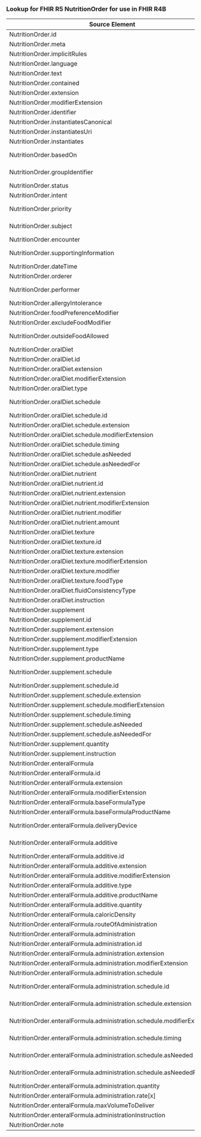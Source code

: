 ### Lookup for FHIR R5 NutritionOrder for use in FHIR R4B

| Source Element | Usage | Target |
| -------------- | ----- | ------ |
| NutritionOrder.id | UseElementRenamed | NutritionOrder.id |
| NutritionOrder.meta | UseElementRenamed | NutritionOrder.meta |
| NutritionOrder.implicitRules | UseElementRenamed | NutritionOrder.implicitRules |
| NutritionOrder.language | UseElementRenamed | NutritionOrder.language |
| NutritionOrder.text | UseElementRenamed | NutritionOrder.text |
| NutritionOrder.contained | UseElementRenamed | NutritionOrder.contained |
| NutritionOrder.extension | UseElementRenamed | NutritionOrder.extension |
| NutritionOrder.modifierExtension | UseElementRenamed | NutritionOrder.modifierExtension |
| NutritionOrder.identifier | UseElementRenamed | NutritionOrder.identifier |
| NutritionOrder.instantiatesCanonical | UseElementRenamed | NutritionOrder.instantiatesCanonical |
| NutritionOrder.instantiatesUri | UseElementRenamed | NutritionOrder.instantiatesUri |
| NutritionOrder.instantiates | UseElementRenamed | NutritionOrder.instantiates |
| NutritionOrder.basedOn | UseExtension | http://hl7.org/fhir/5.0/StructureDefinition/extension-NutritionOrder.basedOn |
| NutritionOrder.groupIdentifier | UseExtension | http://hl7.org/fhir/5.0/StructureDefinition/extension-NutritionOrder.groupIdentifier |
| NutritionOrder.status | UseElementRenamed | NutritionOrder.status |
| NutritionOrder.intent | UseElementRenamed | NutritionOrder.intent |
| NutritionOrder.priority | UseExtension | http://hl7.org/fhir/5.0/StructureDefinition/extension-NutritionOrder.priority |
| NutritionOrder.subject | UseExtension | http://hl7.org/fhir/5.0/StructureDefinition/extension-NutritionOrder.subject |
| NutritionOrder.encounter | UseElementRenamed | NutritionOrder.encounter |
| NutritionOrder.supportingInformation | UseExtension | http://hl7.org/fhir/5.0/StructureDefinition/extension-NutritionOrder.supportingInformation |
| NutritionOrder.dateTime | UseElementRenamed | NutritionOrder.dateTime |
| NutritionOrder.orderer | UseElementRenamed | NutritionOrder.orderer |
| NutritionOrder.performer | UseExtension | http://hl7.org/fhir/5.0/StructureDefinition/extension-NutritionOrder.performer |
| NutritionOrder.allergyIntolerance | UseElementRenamed | NutritionOrder.allergyIntolerance |
| NutritionOrder.foodPreferenceModifier | UseElementRenamed | NutritionOrder.foodPreferenceModifier |
| NutritionOrder.excludeFoodModifier | UseElementRenamed | NutritionOrder.excludeFoodModifier |
| NutritionOrder.outsideFoodAllowed | UseExtension | http://hl7.org/fhir/5.0/StructureDefinition/extension-NutritionOrder.outsideFoodAllowed |
| NutritionOrder.oralDiet | UseElementRenamed | NutritionOrder.oralDiet |
| NutritionOrder.oralDiet.id | UseElementRenamed | NutritionOrder.oralDiet.id |
| NutritionOrder.oralDiet.extension | UseElementRenamed | NutritionOrder.oralDiet.extension |
| NutritionOrder.oralDiet.modifierExtension | UseElementRenamed | NutritionOrder.oralDiet.modifierExtension |
| NutritionOrder.oralDiet.type | UseElementRenamed | NutritionOrder.oralDiet.type |
| NutritionOrder.oralDiet.schedule | UseExtension | http://hl7.org/fhir/5.0/StructureDefinition/extension-NutritionOrder.oralDiet.schedule |
| NutritionOrder.oralDiet.schedule.id | UseExtensionFromAncestor | - |
| NutritionOrder.oralDiet.schedule.extension | UseExtensionFromAncestor | - |
| NutritionOrder.oralDiet.schedule.modifierExtension | UseExtensionFromAncestor | - |
| NutritionOrder.oralDiet.schedule.timing | UseExtensionFromAncestor | - |
| NutritionOrder.oralDiet.schedule.asNeeded | UseExtensionFromAncestor | - |
| NutritionOrder.oralDiet.schedule.asNeededFor | UseExtensionFromAncestor | - |
| NutritionOrder.oralDiet.nutrient | UseElementRenamed | NutritionOrder.oralDiet.nutrient |
| NutritionOrder.oralDiet.nutrient.id | UseElementRenamed | NutritionOrder.oralDiet.nutrient.id |
| NutritionOrder.oralDiet.nutrient.extension | UseElementRenamed | NutritionOrder.oralDiet.nutrient.extension |
| NutritionOrder.oralDiet.nutrient.modifierExtension | UseElementRenamed | NutritionOrder.oralDiet.nutrient.modifierExtension |
| NutritionOrder.oralDiet.nutrient.modifier | UseElementRenamed | NutritionOrder.oralDiet.nutrient.modifier |
| NutritionOrder.oralDiet.nutrient.amount | UseElementRenamed | NutritionOrder.oralDiet.nutrient.amount |
| NutritionOrder.oralDiet.texture | UseElementRenamed | NutritionOrder.oralDiet.texture |
| NutritionOrder.oralDiet.texture.id | UseElementRenamed | NutritionOrder.oralDiet.texture.id |
| NutritionOrder.oralDiet.texture.extension | UseElementRenamed | NutritionOrder.oralDiet.texture.extension |
| NutritionOrder.oralDiet.texture.modifierExtension | UseElementRenamed | NutritionOrder.oralDiet.texture.modifierExtension |
| NutritionOrder.oralDiet.texture.modifier | UseElementRenamed | NutritionOrder.oralDiet.texture.modifier |
| NutritionOrder.oralDiet.texture.foodType | UseElementRenamed | NutritionOrder.oralDiet.texture.foodType |
| NutritionOrder.oralDiet.fluidConsistencyType | UseElementRenamed | NutritionOrder.oralDiet.fluidConsistencyType |
| NutritionOrder.oralDiet.instruction | UseElementRenamed | NutritionOrder.oralDiet.instruction |
| NutritionOrder.supplement | UseElementRenamed | NutritionOrder.supplement |
| NutritionOrder.supplement.id | UseElementRenamed | NutritionOrder.supplement.id |
| NutritionOrder.supplement.extension | UseElementRenamed | NutritionOrder.supplement.extension |
| NutritionOrder.supplement.modifierExtension | UseElementRenamed | NutritionOrder.supplement.modifierExtension |
| NutritionOrder.supplement.type | UseElementRenamed | NutritionOrder.supplement.type |
| NutritionOrder.supplement.productName | UseElementRenamed | NutritionOrder.supplement.productName |
| NutritionOrder.supplement.schedule | UseExtension | http://hl7.org/fhir/5.0/StructureDefinition/extension-NutritionOrder.supplement.schedule |
| NutritionOrder.supplement.schedule.id | UseExtensionFromAncestor | - |
| NutritionOrder.supplement.schedule.extension | UseExtensionFromAncestor | - |
| NutritionOrder.supplement.schedule.modifierExtension | UseExtensionFromAncestor | - |
| NutritionOrder.supplement.schedule.timing | UseExtensionFromAncestor | - |
| NutritionOrder.supplement.schedule.asNeeded | UseExtensionFromAncestor | - |
| NutritionOrder.supplement.schedule.asNeededFor | UseExtensionFromAncestor | - |
| NutritionOrder.supplement.quantity | UseElementRenamed | NutritionOrder.supplement.quantity |
| NutritionOrder.supplement.instruction | UseElementRenamed | NutritionOrder.supplement.instruction |
| NutritionOrder.enteralFormula | UseElementRenamed | NutritionOrder.enteralFormula |
| NutritionOrder.enteralFormula.id | UseElementRenamed | NutritionOrder.enteralFormula.id |
| NutritionOrder.enteralFormula.extension | UseElementRenamed | NutritionOrder.enteralFormula.extension |
| NutritionOrder.enteralFormula.modifierExtension | UseElementRenamed | NutritionOrder.enteralFormula.modifierExtension |
| NutritionOrder.enteralFormula.baseFormulaType | UseElementRenamed | NutritionOrder.enteralFormula.baseFormulaType |
| NutritionOrder.enteralFormula.baseFormulaProductName | UseElementRenamed | NutritionOrder.enteralFormula.baseFormulaProductName |
| NutritionOrder.enteralFormula.deliveryDevice | UseExtension | http://hl7.org/fhir/5.0/StructureDefinition/extension-NutritionOrder.enteralFormula.deliveryDevice |
| NutritionOrder.enteralFormula.additive | UseExtension | http://hl7.org/fhir/5.0/StructureDefinition/extension-NutritionOrder.enteralFormula.additive |
| NutritionOrder.enteralFormula.additive.id | UseExtensionFromAncestor | - |
| NutritionOrder.enteralFormula.additive.extension | UseExtensionFromAncestor | - |
| NutritionOrder.enteralFormula.additive.modifierExtension | UseExtensionFromAncestor | - |
| NutritionOrder.enteralFormula.additive.type | UseExtensionFromAncestor | - |
| NutritionOrder.enteralFormula.additive.productName | UseExtensionFromAncestor | - |
| NutritionOrder.enteralFormula.additive.quantity | UseExtensionFromAncestor | - |
| NutritionOrder.enteralFormula.caloricDensity | UseElementRenamed | NutritionOrder.enteralFormula.caloricDensity |
| NutritionOrder.enteralFormula.routeOfAdministration | UseElementRenamed | NutritionOrder.enteralFormula.routeofAdministration |
| NutritionOrder.enteralFormula.administration | UseElementRenamed | NutritionOrder.enteralFormula.administration |
| NutritionOrder.enteralFormula.administration.id | UseElementRenamed | NutritionOrder.enteralFormula.administration.id |
| NutritionOrder.enteralFormula.administration.extension | UseElementRenamed | NutritionOrder.enteralFormula.administration.extension |
| NutritionOrder.enteralFormula.administration.modifierExtension | UseElementRenamed | NutritionOrder.enteralFormula.administration.modifierExtension |
| NutritionOrder.enteralFormula.administration.schedule | UseElementRenamed | NutritionOrder.enteralFormula.administration.schedule |
| NutritionOrder.enteralFormula.administration.schedule.id | UseExtension | http://hl7.org/fhir/5.0/StructureDefinition/extension-NutritionOrder.enteralFormula.administration.schedule.id |
| NutritionOrder.enteralFormula.administration.schedule.extension | UseExtension | http://hl7.org/fhir/5.0/StructureDefinition/extension-NutritionOrder.enteralFormula.administration.schedule.extension |
| NutritionOrder.enteralFormula.administration.schedule.modifierExtension | UseExtension | http://hl7.org/fhir/5.0/StructureDefinition/extension-NutritionOrder.enteralFormula.administration.schedule.modifierExtension |
| NutritionOrder.enteralFormula.administration.schedule.timing | UseExtension | http://hl7.org/fhir/5.0/StructureDefinition/extension-NutritionOrder.enteralFormula.administration.schedule.timing |
| NutritionOrder.enteralFormula.administration.schedule.asNeeded | UseExtension | http://hl7.org/fhir/5.0/StructureDefinition/extension-NutritionOrder.enteralFormula.administration.schedule.asNeeded |
| NutritionOrder.enteralFormula.administration.schedule.asNeededFor | UseExtension | http://hl7.org/fhir/5.0/StructureDefinition/extension-NutritionOrder.enteralFormula.administration.schedule.asNeededFor |
| NutritionOrder.enteralFormula.administration.quantity | UseElementRenamed | NutritionOrder.enteralFormula.administration.quantity |
| NutritionOrder.enteralFormula.administration.rate[x] | UseElementRenamed | NutritionOrder.enteralFormula.administration.rate[x] |
| NutritionOrder.enteralFormula.maxVolumeToDeliver | UseElementRenamed | NutritionOrder.enteralFormula.maxVolumeToDeliver |
| NutritionOrder.enteralFormula.administrationInstruction | UseElementRenamed | NutritionOrder.enteralFormula.administrationInstruction |
| NutritionOrder.note | UseElementRenamed | NutritionOrder.note |
